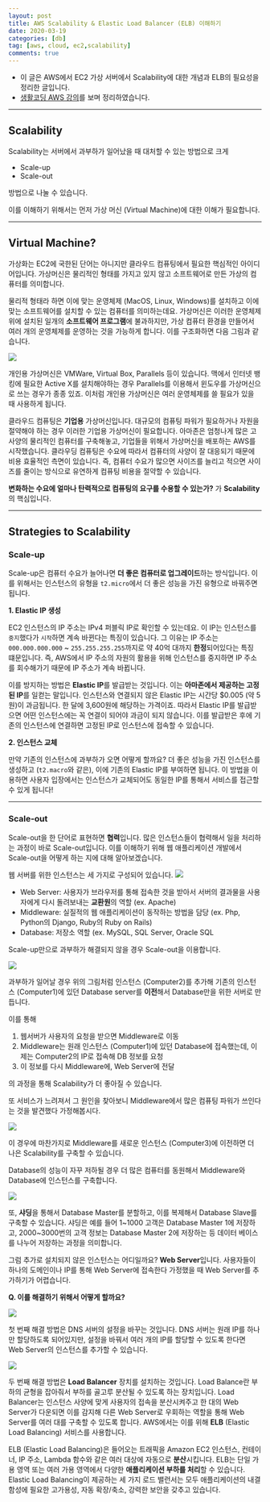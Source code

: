 ```yaml
---
layout: post
title: AWS Scalability & Elastic Load Balancer (ELB) 이해하기
date: 2020-03-19
categories: [db]
tag: [aws, cloud, ec2,scalability]
comments: true
---
```


* 이 글은 AWS에서 EC2 가상 서버에서 Scalability에 대한 개념과 ELB의 필요성을 정리한 글입니다.
* [생활코딩 AWS 강의](https://opentutorials.org/course/2717/11294)를 보며 정리하였습니다.

---
## **Scalability**

Scalability는 서버에서 과부하가 일어났을 때 대처할 수 있는 방법으로 크게 

* Scale-up
* Scale-out

방법으로 나눌 수 있습니다.

이를 이해하기 위해서는 먼저 가상 머신 (Virtual Machine)에 대한 이해가 필요합니다.

---
## **Virtual Machine?**

가상화는 EC2에 국한된 단어는 아니지만 클라우드 컴퓨팅에서 필요한 핵심적인 아이디어입니다. 
가상머신은 물리적인 형태를 가지고 있지 않고 소프트웨어로 만든 가상의 컴퓨터를 의미합니다.

물리적 형태라 하면 이에 맞는 운영체제 (MacOS, Linux, Windows)를 설치하고 이에 맞는 소프트웨어를 설치할 수 있는 컴퓨터를 의미하는데요.
가상머신은 이러한 운영체제 위에 설치된 일개의 **소프트웨어 프로그램**에 불과하지만, 가상 컴퓨터 환경을 만들어서 여러 개의 운영체제를 운영하는 것을 가능하게 합니다. 이를 구조화하면 다음 그림과 같습니다.

![](../../images/aws-scale-1.png)

개인용 가상머신은 VMWare, Virtual Box, Parallels 등이 있습니다. 
맥에서 인터넷 뱅킹에 필요한 Active X를 설치해야하는 경우 Parallels를 이용해서 윈도우를 가상머신으로 쓰는 경우가 종종 있죠.
이처럼 개인용 가상머신은 여러 운영체제를 쓸 필요가 있을 때 사용하게 됩니다.

클라우드 컴퓨팅은 **기업용** 가상머신입니다. 대규모의 컴퓨팅 파워가 필요하거나 자원을 절약해야 하는 경우 이러한 기업용 가상머신이 필요합니다.
아마존은 엄청나게 많은 고사양의 물리적인 컴퓨터를 구축해놓고, 기업들을 위해서 가상머신을 배포하는 AWS를 시작했습니다.
클라우딩 컴퓨팅은 수요에 따라서 컴퓨터의 사양이 잘 대응되기 때문에 비용 효율적인 측면이 있습니다.
즉, 컴퓨터 수요가 많으면 사이즈를 늘리고 적으면 사이즈를 줄이는 방식으로 유연하게 컴퓨팅 비용을 절약할 수 있습니다. 

**변화하는 수요에 얼마나 탄력적으로 컴퓨팅의 요구를 수용할 수 있는가?** 가 **Scalability**의 핵심입니다.


---
## **Strategies to Scalability**
### **Scale-up**

Scale-up은 컴퓨터 수요가 늘어나면 **더 좋은 컴퓨터로 업그레이드**하는 방식입니다. 
이를 위해서는 인스턴스의 유형을 `t2.micro`에서 더 좋은 성능을 가진 유형으로 바꿔주면 됩니다. 


**1. Elastic IP 생성**

EC2 인스턴스의 IP 주소는 IPv4 퍼블릭 IP로 확인할 수 있는데요. 
이 IP는 인스턴스를 `중지`했다가 `시작`하면 계속 바뀐다는 특징이 있습니다.
그 이유는 IP 주소는 `000.000.000.000` ~ `255.255.255.255`까지로 약 40억 대까지 **한정**되어있다는 특징 떄문입니다. 
즉, AWS에서 IP 주소의 자원의 활용을 위해 인스턴스를 중지하면 IP 주소를 회수해가기 때문에 IP 주소가 계속 바뀝니다. 

이를 방지하는 방법은 **Elastic IP**를 발급받는 것입니다. 이는 **아마존에서 제공하는 고정된 IP**를 일컫는 말입니다. 
인스턴스와 연결되지 않은 Elastic IP는 시간당 $0.005 (약 5원)이 과금됩니다. 한 달에 3,600원에 해당하는 가격이죠. 
따라서 Elastic IP를 발급받으면 어떤 인스턴스에는 꼭 연결이 되어야 과금이 되지 않습니다.
이를 발급받은 후에 기존의 인스턴스에 연결하면 고정된 IP로 인스턴스에 접속할 수 있습니다.


**2. 인스턴스 교체**

만약 기존의 인스턴스에 과부하가 오면 어떻게 할까요? 
더 좋은 성능을 가진 인스턴스를 생성하고 (`t2.macro`와 같은), 이에 기존의 Elastic IP를 부여하면 됩니다. 이 방법을 이용하면 사용자 입장에서는 인스턴스가 교체되어도 동일한 IP를 통해서 서비스를 접근할 수 있게 됩니다!


---
### **Scale-out**

Scale-out을 한 단어로 표현하면 **협력**입니다. 많은 인스턴스들이 협력해서 일을 처리하는 과정이 바로 Scale-out입니다.
이를 이해하기 위해 웹 애플리케이션 개발에서 Scale-out을 어떻게 하는 지에 대해 알아보겠습니다.

웹 서버를 위한 인스턴스는 세 가지로 구성되어 있습니다.
![](../../images/aws-scale-2.png)

* Web Server: 사용자가 브라우저를 통해 접속한 것을 받아서 서버의 결과물을 사용자에게 다시 돌려보내는 **교환원**의 역할 (ex. Apache)
* Middleware: 실질적의 웹 애플리케이션이 동작하는 방법을 담당 (ex. Php, Python의 Django, Ruby의 Ruby on Rails)
* Database: 저장소 역할 (ex. MySQL, SQL Server, Oracle SQL

Scale-up만으로 과부하가 해결되지 않을 경우 Scale-out을 이용합니다.

![](../../images/aws-scale-3.png)

과부하가 일어날 경우 위의 그림처럼 인스턴스 (Computer2)를 추가해 기존의 인스턴스 (Computer1)에 있던 Database server를 **이전**해서 Database만을 위한 서버로 만듭니다.

이를 통해
1. 웹서버가 사용자의 요청을 받으면 Middleware로 이동
2. Middleware는 원래 인스턴스 (Computer1)에 있던 Database에 접속했는데, 이제는 Computer2의 IP로 접속해 DB 정보를 요청
3. 이 정보를 다시 Middleware에, Web Server에 전달

의 과정을 통해 Scalability가 더 좋아질 수 있습니다. 

또 서비스가 느려져서 그 원인을 찾아보니 Middleware에서 많은 컴퓨팅 파워가 쓰인다는 것을 발견했다 가정해봅시다.

![](../../images/aws-scale-4.png)

이 경우에 마찬가지로 Middleware를 새로운 인스턴스 (Computer3)에 이전하면 더 나은 Scalability를 구축할 수 있습니다.

Database의 성능이 자꾸 저하될 경우 더 많은 컴퓨터를 동원해서 Middleware와 Database에 인스턴스를 구축합니다.

![](../../images/aws-scale-5.png)

또, **샤딩**을 통해서 Database Master를 분할하고, 이를 복제해서 Database Slave를 구축할 수 있습니다.
샤딩은 예를 들어 1~1000 고객은 Database Master 1에 저장하고, 2000~3000번의 고객 정보는 Database Master 2에 저장하는 등 
데이터 베이스를 나누어 저장하는 과정을 의미합니다.

그럼 추가로 설치되지 않은 인스턴스는 어디일까요? **Web Server**입니다.
사용자들이 하나의 도메인이나 IP를 통해 Web Server에 접속한다 가정했을 때 Web Server를 추가하기가 어렵습니다.

**Q. 이를 해결하기 위해서 어떻게 할까요?**

![](../../images/aws-scale-sol1.png)

첫 번째 해결 방법은 DNS 서버의 설정을 바꾸는 것입니다. DNS 서버는 원래 IP를 하나만 할당하도록 되어있지만, 설정을 바꿔서 여러 개의 IP를 할당할 수 있도록 한다면 Web Server의 인스턴스를 추가할 수 있습니다.

![](../../images/aws-scale-sol2.png)

두 번째 해결 방법은 **Load Balancer** 장치를 설치하는 것입니다. 
Load Balance란 부하의 균형을 잡아줘서 부하를 골고루 분산될 수 있도록 하는 장치입니다. Load Balancer는 인스턴스 사양에 맞게 사용자의 접속을 분산시켜주고 한 대의 Web Server가 다운되면 이를 감지해 다른 Web Server로 우회하는 역할을 통해 Web Server를 여러 대를 구축할 수 있도록 합니다. AWS에서는 이를 위해 **ELB** (Elastic Load Balancing) 서비스를 사용합니다.


ELB (Elastic Load Balancing)은 들어오는 트래픽을 Amazon EC2 인스턴스, 컨테이너, IP 주소, Lambda 함수와 같은 여러 대상에 자동으로 **분산**시킵니다. ELB는 단일 가용 영역 또는 여러 가용 영역에서 다양한 **애플리케이션 부하를 처리**할 수 있습니다. Elastic Load Balancing이 제공하는 세 가지 로드 밸런서는 모두 애플리케이션의 내결함성에 필요한 고가용성, 자동 확장/축소, 강력한 보안을 갖추고 있습니다.

